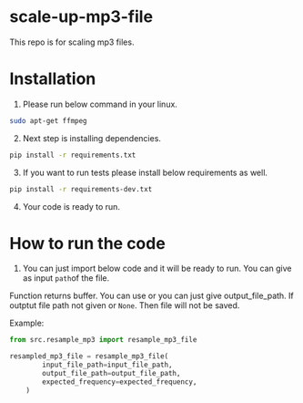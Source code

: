 # scale-up-mp3-file

This repo is for scaling mp3 files.

# Installation

1. Please run below command in your linux.

```bash
sudo apt-get ffmpeg
```

2. Next step is installing dependencies.

```bash
pip install -r requirements.txt
```

3. If you want to run tests please install below requirements as well.

```bash
pip install -r requirements-dev.txt
```

4. Your code is ready to run.

# How to run the code

1. You can just import below code and it will be ready to run. You can give as input `path`of the file.

Function returns buffer. You can use or you can just give output_file_path. If outptut file path not given or `None`.
Then file will not be saved.

Example:

```python
from src.resample_mp3 import resample_mp3_file

resampled_mp3_file = resample_mp3_file(
        input_file_path=input_file_path,
        output_file_path=output_file_path,
        expected_frequency=expected_frequency,
    )
```
